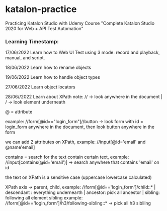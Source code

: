 # katalon-practice
 Practicing Katalon Studio with Udemy Course "Complete Katalon Studio 2020 for Web + API Test Automation"

 ### Learning Timestamp:

17/06/2022 Learn how to Web UI Test using 3 mode: record and playback, manual, and script.

18/06/2022 Learn how to rename objects

19/06/2022 Learn how to handle object types

27/06/2022 Learn object locators

28/06//2022 Learn about XPath 
note: // -> look anywhere in the document | / -> look element underneath

@ = attribute

example: //form[@id=="login_form"]//button -> look form with id = login_form anywhere in the document, then look button anywhere in the form

we can add 2 attributes on XPath, example: //input[@id='email' and @name'email]

contains = search for the text contain certain text, example: //input[contains(@id='email')] -> search anywhere that contains 'email' on id

the text on XPath is a sensitive case (uppercase lowercase calculated)

XPath axis -> parent, child, example: //form[@id=='login_form']/child::* | descendant : everything undernearth | ancestor: pick all ancestor | sibling: following all element sibling example: //form[@id=='login_form']/h3/following-sibling::* -> pick all h3 siblilng

